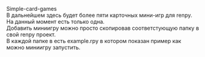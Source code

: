 Simple-card-games  
В дальнейшем здесь будет более пяти карточных мини-игр для renpy.  
На данный момент есть только одна.  
Добавить миниигру можно просто скопировав соответстующую папку в свой renpy проект.  
В каждой папке в есть example.rpy в котором показан пример как можно миниигру запустить.   
